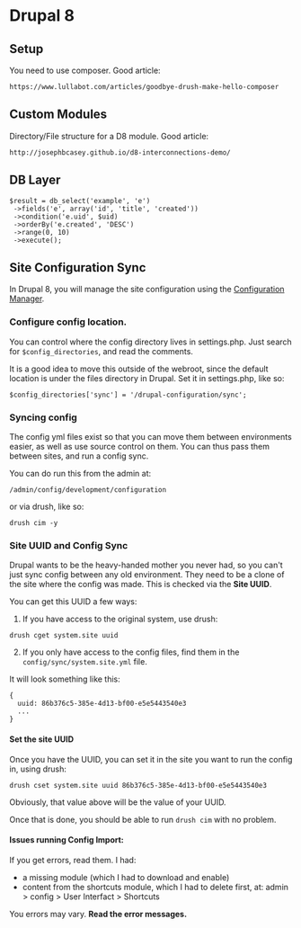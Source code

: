 # Drupal 8


## Setup

You need to use composer. Good article:

  `https://www.lullabot.com/articles/goodbye-drush-make-hello-composer`

## Custom Modules

Directory/File structure for a D8 module. Good article:

 `http://josephbcasey.github.io/d8-interconnections-demo/`


 ## DB Layer

 ```
 $result = db_select('example', 'e')
  ->fields('e', array('id', 'title', 'created'))
  ->condition('e.uid', $uid)
  ->orderBy('e.created', 'DESC')
  ->range(0, 10)
  ->execute();
  ```


## Site Configuration Sync

In Drupal 8, you will manage the site configuration using the [Configuration Manager](https://www.drupal.org/docs/8/configuration-management/managing-your-sites-configuration).

### Configure config location.
You can control where the config directory lives in settings.php. Just search for `$config_directories`, and read the comments.

It is a good idea to move this outside of the webroot, since the default location is under the files directory in Drupal. Set it in settings.php, like so:
```
$config_directories['sync'] = '/drupal-configuration/sync';
```

### Syncing config
The config yml files exist so that you can move them between environments easier, as well as use source control on them. You can thus pass them between sites, and run a config sync.

You can do run this from the admin at:
```
/admin/config/development/configuration
```

or via drush, like so:
```
drush cim -y
```

### Site UUID and Config Sync
Drupal wants to be the heavy-handed mother you never had, so you can't just sync config between any old environment. They need to be a clone of the site where the config was made. This is checked via the **Site UUID**.

You can get this UUID a few ways:

1. If you have access to the original system, use drush:
```
drush cget system.site uuid
```

2. If you only have access to the config files, find them in the `config/sync/system.site.yml` file.

It will look something like this:
```
{
  uuid: 86b376c5-385e-4d13-bf00-e5e5443540e3
  ...
}
```

#### Set the site UUID
Once you have the UUID, you can set it in the site you want to run the config in, using drush:
```
drush cset system.site uuid 86b376c5-385e-4d13-bf00-e5e5443540e3
```

Obviously, that value above will be the value of your UUID.

Once that is done, you should be able to run `drush cim` with no problem.

#### Issues running Config Import:

If you get errors, read them. I had:
- a missing module (which I had to download and enable)
- content from the shortcuts module, which I had to delete first, at: admin > config > User Interfact > Shortcuts

You errors may vary. **Read the error messages.**
